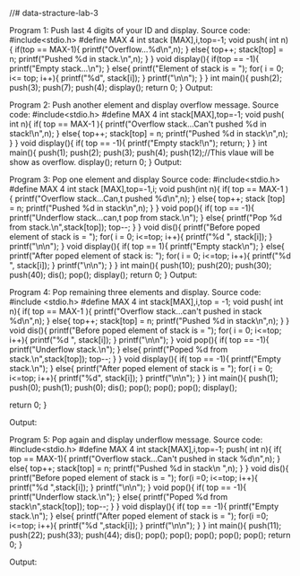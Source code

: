 //# data-stracture-lab-3

Program 1: Push last 4 digits of your ID and display.
Source code:
#include<stdio.h>
#define MAX 4
int stack [MAX],i,top=-1;
void push( int n){
    if(top == MAX-1){
        printf("Overflow...%d\n",n);
    }
    else{
        top++;
        stack[top] = n;
        printf("Pushed %d in stack.\n",n);
    }
}
void display(){
    if(top == -1){
        printf("Empty stack...\n");
    }
    else{
        printf("Element of stack is = ");
        for( i = 0; i<= top; i++){
            printf("%d", stack[i]);
        }
        printf("\n\n");
    }
}
int main(){
    push(2);
    push(3);
    push(7);
    push(4);
    display();
  return 0;
}
Output:
 





Program 2: Push another element and display overflow message.
Source code:
#include<stdio.h>
#define MAX 4
int stack[MAX],top=-1;
void push( int n){
    if( top == MAX-1 ){
        printf("Overflow stack...Can't pushed %d in stack!\n",n);
    }
    else{
        top++;
        stack[top] = n;
        printf("Pushed %d in stack\n",n);
    }
}
void display(){
    if( top == -1){
        printf("Empty stack!\n");
        return;
    }
}
int main(){
    push(1);
    push(2);
    push(3);
    push(4);
    push(12);//This vlaue will be show as overflow.
    display();
  return 0;
}
Output:
 

Program 3: Pop one element and display
Source code:
#include<stdio.h>
#define MAX 4
int stack [MAX],top=-1,i;
void push(int n){
    if( top == MAX-1 ){
        printf("Overflow stack...Can,t pushed %d\n",n);
    }
    else{
        top++;
        stack [top] = n;
        printf("Pushed %d in stack\n",n);
    }
}
void pop(){
    if( top == -1){
        printf("Underflow stack...can,t pop from stack.\n");
    }
    else{
        printf("Pop %d from stack.\n",stack[top]);
 top--;
    }
}
void dis(){
printf("Before poped element of stack is = ");
 for( i = 0; i<=top; i++){
            printf("%d ", stack[i]);
        }
printf("\n\n");
}
void display(){
    if( top == 1){
        printf("Empty stack\n");
    }
    else{
        printf("After poped element of stack is: ");
        for( i = 0; i<=top; i++){
            printf("%d ", stack[i]);
        }
        printf("\n\n");
    }
}
int main(){
    push(10);
    push(20);
    push(30);
    push(40);
    dis();
    pop();
    display();
    return 0;
}
Output:
 

Program 4: Pop remaining three elements and display.
Source code:
#include <stdio.h>
#define MAX 4
int stack[MAX],i,top = -1;
void push( int n){
    if( top == MAX-1 ){
        printf("Overflow stack...can't pushed in stack %d\n",n);
    }
    else{
        top++;
        stack[top] = n;
        printf("Pushed %d in stack\n",n);
    }
}
void dis(){
    printf("Before poped element of stack is = ");
        for( i = 0; i<=top; i++){
            printf("%d ", stack[i]);
        }
        printf("\n\n");
}
void pop(){
    if( top == -1){
        printf("Underflow stack.\n");
    }
    else{
        printf("Poped %d from stack.\n",stack[top]);
        top--;
    }
}
void display(){
    if( top == -1){
        printf("Empty stack.\n");
    }
    else{
        printf("After poped element of stack is = ");
        for( i = 0; i<=top; i++){
            printf("%d", stack[i]);
        }
        printf("\n\n");
    }
}
int main(){
    push(1);
    push(0);
    push(1);
    push(0);
    dis();
    pop();
    pop();
    pop();
    display();

   return 0;
}


Output:
 

Program 5: Pop again and display underflow message.
Source code:
#include<stdio.h>
#define MAX 4
int stack[MAX],i,top=-1;
push( int n){
    if( top == MAX-1){
        printf("Overflow stack...Can't pushed in stack %d\n",n);
    }
    else{
        top++;
        stack[top] = n;
        printf("Pushed %d in stack\n ",n);
    }
}
void dis(){
        printf("Before poped element of stack is = ");
        for(i =0; i<=top; i++){
            printf("%d ",stack[i]);
        }
        printf("\n\n");
}
void pop(){
    if( top == -1){
        printf("Underflow stack.\n");
    }
    else{
        printf("Poped %d from stack\n",stack[top]);
        top--;
    }
}
void display(){
    if( top == -1){
        printf("Empty stack.\n");
    }
    else{
        printf("After poped element of stack is = ");
        for(i =0; i<=top; i++){
            printf("%d ",stack[i]);
        }
        printf("\n\n");
    }
}
int main(){
    push(11);
    push(22);
    push(33);
    push(44);
    dis();
    pop();
    pop();
    pop();
    pop();
    pop();
    return 0;
}

Output:
 











